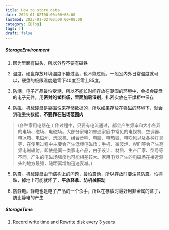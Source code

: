 ```yaml
---
title: How to store data
date: 2023-01-02T00:00:00+08:00
lastmod: 2023-01-02T00:00:00+08:00
category: [Blog]
tags: []
draft: false
---
```


##### StorageEnvironment

1. 因为里面有磁头，所以外界不要有磁铁
2. 温度。硬盘存放环境温度不能过高，也不能过低。一般室内外日常温度就可以，硬盘的极限温度是零下40度至零上85度。
3. 防潮。电子产品最怕受潮，所以不能长时间存放在潮湿的环境中，会损会硬盘的电子元件。用**密封的塑料袋，里面加吸湿剂**，扎密实放在干燥柜中保存

4. 防磁。机械硬盘是靠磁性来存储数据的，所以如果存放在强磁的环境下，就会消磁丢失数据，**不要靠在磁场范围内**

> (各种家用电器在工作过程中，只要有电流通过，都会产生频率和大小各异的电场、磁场、电磁场。大部分家电如普通家庭中常见的电视机、空调器、电冰箱、电磁炉、洗衣机、组合音响、电脑、电热毯、电吹风以及各种灯具等，在使用过程中主要会产生低频电磁场；手机、微波炉、WiFi等会产生高频电磁辐射。即使是同一类家电产品，由于设计、材质、生产厂家、型号等不同，产生的电磁场强度也可能相差较大。家用电器产生的电磁场在接近源头的地方最强，随距离增加迅速衰减。)

5. 防震。机械硬盘由于结构上的问题，最怕震动，所以存放时要注意防震。怕摔跌，掉地上可能就坏了，**平放轻拿、防机械振动**

6. 防静电。静电也是电子产品的一个杀手，所以在存放时最好用非金属的盒子，防止静电的产生

##### StorageTime

1. Record write time and Rewrite disk every 3 years